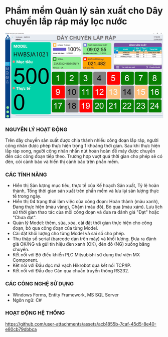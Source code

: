 # Phầm mềm Quản lý sản xuất cho Dây chuyền lắp ráp máy lọc nước
![Hoa phat production management](/assets/dashboard.jpg)
### NGUYÊN LÝ HOẠT ĐỘNG
Trên dây chuyền sản xuất được chia thành nhiều công đoạn lắp ráp, người công nhân được phép thực hiện trong 1 khoảng thời gian. Sau khi thực hiện lắp ráp xong, người công nhân nhấn nút hoàn hoàn để máy được chuyển đến các công đoạn tiếp theo. Trường hợp vượt quá thời gian cho phép sẽ có đèn, còi cảnh báo và hiển thị cảnh báo trên phần mềm.
### CÁC TÍNH NĂNG
- Hiển thị Sản lượng mục tiêu, thực tế của Kế hoạch Sản xuất, Tỷ lệ hoàn thành, Tổng thời gian sản xuất trên phần mềm và lưu lại sản lượng thực tế trong ngày.
- Hiển thị 04 trạng thái làm việc của công đoạn: Hoàn thành (màu xanh), Đang thực hiện (màu vàng), Chậm (màu đỏ), Bỏ qua (màu xám). Lưu lịch sử thời gian thao tác của mỗi công đoạn và đưa ra đánh giá "Đạt" hoặc "Chưa đạt".
- Quản lý Model: thêm, sửa, xóa, cài đặt thời gian thực hiện cho công đoạn, bỏ qua công đoạn của từng Model.
- Cài đặt khối lượng cho từng Model và sai số cho phép.
- Thu thập số serial (barcode dán trên máy) và khối lượng. Đưa ra đánh giá OK/NG và gửi tín hiệu đèn xanh (OK), đèn đỏ (NG) xuống băng chuyền.
- Kết nối với Bộ điều khiển PLC Mitsubishi sử dụng thư viện MX Component.
- Kết nối với Đầu đọc mã vạch Hikrobot qua kết nối TCP/IP.
- Kết nối với Đầu đọc Cân qua chuẩn truyền thông RS232.
### CÁC CÔNG NGHỆ SỬ DỤNG
- Windows Forms, Entity Framework, MS SQL Server
- Ngôn ngữ: C#
### HOẠT ĐỘNG HỆ THỐNG
https://github.com/user-attachments/assets/acb1855b-7caf-45d5-8e40-e80cb79dbbca
